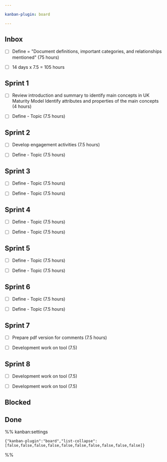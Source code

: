 ```yaml
---

kanban-plugin: board

---
```


## Inbox

- [ ] Define = "Document definitions, important categories, and relationships mentioned" (75 hours)
- [ ] 14 days x 7.5 = 105 hours


## Sprint 1

- [ ] Review introduction and summary to identify main concepts in UK Maturity Model Identify attributes and properties of the main concepts (4 hours)
- [ ] Define - Topic (7.5 hours)


## Sprint 2

- [ ] Develop engagement activities (7.5 hours)
- [ ] Define - Topic (7.5 hours)


## Sprint 3

- [ ] Define - Topic (7.5 hours)
- [ ] Define - Topic (7.5 hours)


## Sprint 4

- [ ] Define - Topic (7.5 hours)
- [ ] Define - Topic (7.5 hours)


## Sprint 5

- [ ] Define - Topic (7.5 hours)
- [ ] Define - Topic (7.5 hours)


## Sprint 6

- [ ] Define - Topic (7.5 hours)
- [ ] Define - Topic (7.5 hours)


## Sprint 7

- [ ] Prepare pdf version for comments (7.5 hours)
- [ ] Development work on tool (7.5)


## Sprint 8

- [ ] Development work on tool (7.5)
- [ ] Development work on tool (7.5)


## Blocked



## Done





%% kanban:settings
```
{"kanban-plugin":"board","list-collapse":[false,false,false,false,false,false,false,false,false,false]}
```
%%